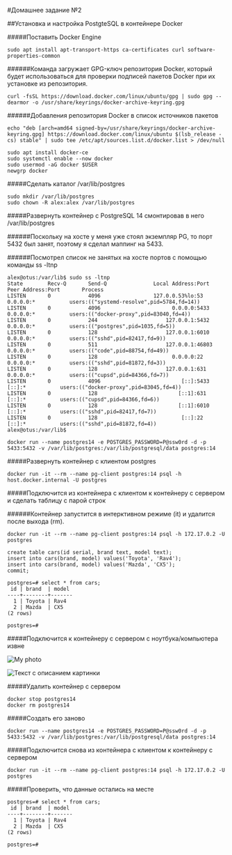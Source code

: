 #Домашнее задание №2

##Установка и настройка PostgteSQL в контейнере Docker

#####Поставить Docker Engine

```
sudo apt install apt-transport-https ca-certificates curl software-properties-common
```

######Команда загружает GPG-ключ репозитория Docker, который будет использоваться для проверки подписей пакетов Docker при их установке из репозитория.


```
curl -fsSL https://download.docker.com/linux/ubuntu/gpg | sudo gpg --dearmor -o /usr/share/keyrings/docker-archive-keyring.gpg
```

######Добавления репозитория Docker в список источников пакетов

```
echo "deb [arch=amd64 signed-by=/usr/share/keyrings/docker-archive-keyring.gpg] https://download.docker.com/linux/ubuntu $(lsb_release -cs) stable" | sudo tee /etc/apt/sources.list.d/docker.list > /dev/null
```

```
sudo apt install docker-ce
sudo systemctl enable --now docker
sudo usermod -aG docker $USER
newgrp docker
```

#####Cделать каталог /var/lib/postgres

```
sudo mkdir /var/lib/postgres
sudo chown -R alex:alex /var/lib/postgres
```

#####Развернуть контейнер с PostgreSQL 14 смонтировав в него /var/lib/postgres

######Поскольку на хосте у меня уже стоял экземпляр PG, то порт 5432 был занят, поэтому я сделал маппинг на 5433. 


######Посмотрел список не занятых на хосте портов с помощью команды ss -ltnp

```
alex@otus:/var/lib$ sudo ss -ltnp
State        Recv-Q       Send-Q               Local Address:Port                Peer Address:Port       Process                                           
LISTEN       0            4096                 127.0.0.53%lo:53                       0.0.0.0:*           users:(("systemd-resolve",pid=5784,fd=14))       
LISTEN       0            4096                       0.0.0.0:5433                     0.0.0.0:*           users:(("docker-proxy",pid=83040,fd=4))          
LISTEN       0            244                      127.0.0.1:5432                     0.0.0.0:*           users:(("postgres",pid=1035,fd=5))               
LISTEN       0            128                      127.0.0.1:6010                     0.0.0.0:*           users:(("sshd",pid=82417,fd=9))                  
LISTEN       0            511                      127.0.0.1:46803                    0.0.0.0:*           users:(("code",pid=88754,fd=49))                 
LISTEN       0            128                        0.0.0.0:22                       0.0.0.0:*           users:(("sshd",pid=81872,fd=3))                  
LISTEN       0            128                      127.0.0.1:631                      0.0.0.0:*           users:(("cupsd",pid=84366,fd=7))                 
LISTEN       0            4096                          [::]:5433                        [::]:*           users:(("docker-proxy",pid=83045,fd=4))          
LISTEN       0            128                          [::1]:631                         [::]:*           users:(("cupsd",pid=84366,fd=6))                 
LISTEN       0            128                          [::1]:6010                        [::]:*           users:(("sshd",pid=82417,fd=7))                  
LISTEN       0            128                           [::]:22                          [::]:*           users:(("sshd",pid=81872,fd=4))                  
alex@otus:/var/lib$ 
```

```
docker run --name postgres14 -e POSTGRES_PASSWORD=P@ssw0rd -d -p 5433:5432 -v /var/lib/postgres:/var/lib/postgresql/data postgres:14
```


#####Развернуть контейнер с клиентом postgres

```
docker run -it --rm --name pg-client postgres:14 psql -h host.docker.internal -U postgres
```

#####Подключится из контейнера с клиентом к контейнеру с сервером и сделать таблицу с парой строк


######Контейнер запустится в интерктивном режиме (it) и удалится после выхода (rm).


```
docker run -it --rm --name pg-client postgres:14 psql -h 172.17.0.2 -U postgres
```

```
create table cars(id serial, brand text, model text);
insert into cars(brand, model) values('Toyota', 'Rav4');
insert into cars(brand, model) values('Mazda', 'CX5');
commit; 
```

```
postgres=# select * from cars;
 id | brand  | model 
----+--------+-------
  1 | Toyota | Rav4
  2 | Mazda  | CX5
(2 rows)

postgres=# 
```


#####Подключится к контейнеру с сервером с ноутбука/компьютера извне

![My photo](/home/alex/Desktop/Lab-2/HW2-12.jpeg)

<image src="/home/alex/Desktop/Lab-2/HW2-12.jpeg" alt="Текст с описанием картинки">


#####Удалить контейнер с сервером

```
docker stop postgres14
docker rm postgres14
```

#####Создать его заново

```
docker run --name postgres14 -e POSTGRES_PASSWORD=P@ssw0rd -d -p 5433:5432 -v /var/lib/postgres:/var/lib/postgresql/data postgres:14
```

#####Подключится снова из контейнера с клиентом к контейнеру с сервером

```
docker run -it --rm --name pg-client postgres:14 psql -h 172.17.0.2 -U postgres
```

#####Проверить, что данные остались на месте

```
postgres=# select * from cars;
 id | brand  | model 
----+--------+-------
  1 | Toyota | Rav4
  2 | Mazda  | CX5
(2 rows)

postgres=# 
```

